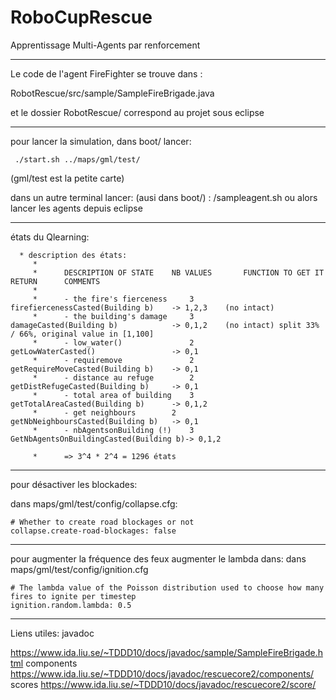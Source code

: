 # RoboCupRescue
Apprentissage Multi-Agents par renforcement

__________________

Le code de l'agent FireFighter se trouve dans : 

RobotRescue/src/sample/SampleFireBrigade.java

et le dossier RobotRescue/ correspond au projet sous eclipse


__________________
pour lancer la simulation, dans boot/ lancer:
```
 ./start.sh ../maps/gml/test/
```
(gml/test est la petite carte)

dans un autre terminal lancer: (ausi dans boot/) : /sampleagent.sh 
ou alors lancer les agents depuis eclipse

__________________

états du Qlearning:
```
  * description des états:
     * 
     * 		DESCRIPTION OF STATE	NB VALUES		FUNCTION TO GET IT					RETURN		COMMENTS
     * 
     * 		- the fire's fierceness		3 			firefiercenessCasted(Building b)	-> 1,2,3 	(no intact)
     * 		- the building's damage 	3 			damageCasted(Building b) 			-> 0,1,2 	(no intact) split 33% / 66%, original value in [1,100] 
     * 		- low_water()				2 			getLowWaterCasted() 				-> 0,1
     * 		- requiremove				2 			getRequireMoveCasted(Building b)	-> 0,1
     * 		- distance au refuge		2 			getDistRefugeCasted(Building b)		-> 0,1
     * 		- total area of building	3 			getTotalAreaCasted(Building b) 		-> 0,1,2
     * 		- get neighbours		2 			getNbNeighboursCasted(Building b) 	-> 0,1
     * 		- nbAgentsonBuilding (!)	3 			GetNbAgentsOnBuildingCasted(Building b)-> 0,1,2 

     * 		=> 3^4 * 2^4 = 1296 états
```
__________________

pour désactiver les blockades:

dans maps/gml/test/config/collapse.cfg:

```
# Whether to create road blockages or not
collapse.create-road-blockages: false
```
__________________

pour augmenter la fréquence des feux augmenter le lambda dans:
dans maps/gml/test/config/ignition.cfg
```
# The lambda value of the Poisson distribution used to choose how many fires to ignite per timestep
ignition.random.lambda: 0.5
```

__________________

Liens utiles:
javadoc

https://www.ida.liu.se/~TDDD10/docs/javadoc/sample/SampleFireBrigade.html
components https://www.ida.liu.se/~TDDD10/docs/javadoc/rescuecore2/components/
scores https://www.ida.liu.se/~TDDD10/docs/javadoc/rescuecore2/score/

